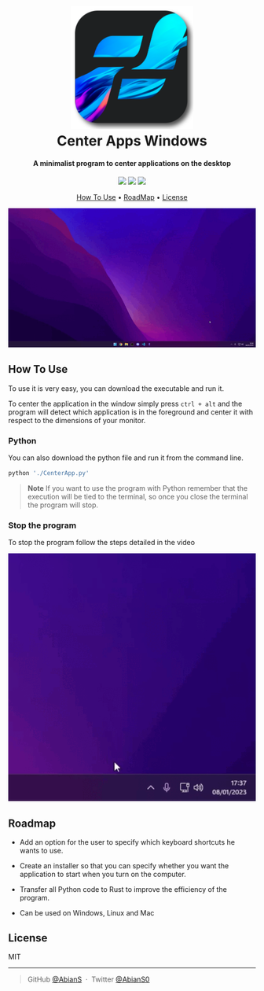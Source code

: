 
<h1 align="center">
  <br>
  <a href="#"><img src="images/logo_grande.png" alt="Markdownify" width="250"></a>
  <br>
  Center Apps Windows
  <br>
</h1>

<h4 align="center">A minimalist program to center applications on the desktop</h4>

<p align="center">
<a target="_blank" href="https://www.python.org/about/"><img src="https://img.shields.io/badge/python-v3.11-blue.svg"/></a> 
<a><img src="https://img.shields.io/badge/contributions-welcome-orange.svg"/></a>
<a target="_blank" href="https://github.com/AbianS/master/LICENSE.md"><img src="https://img.shields.io/badge/license-MIT-blue.svg"/></a>
</p>


<p align="center">
  <a href="#how-to-use">How To Use</a> •
  <a href="#Roadmap">RoadMap</a> •
  <a href="#license">License</a>
</p>

![screenshot](images/init.gif)


## How To Use

To use it is very easy, you can download the executable and run it.

To center the application in the window simply press `ctrl + alt` and the program will detect which application is in the foreground and center it with respect to the dimensions of your monitor.

### Python

You can also download the python file and run it from the command line.

```bash
python './CenterApp.py'
```

> **Note**
> If you want to use the program with Python remember that the execution will be tied to the terminal, so once you close the terminal the program will stop.

### Stop the program

To stop the program follow the steps detailed in the video

![close](images/close.gif)



## Roadmap

- Add an option for the user to specify which keyboard shortcuts he wants to use.

- Create an installer so that you can specify whether you want the application to start when you turn on the computer.

- Transfer all Python code to Rust to improve the efficiency of the program.

- Can be used on Windows, Linux and Mac

## License

MIT

---

> GitHub [@AbianS](https://github.com/AbianS) &nbsp;&middot;&nbsp;
> Twitter [@AbianS0](https://twitter.com/AbianS0)

